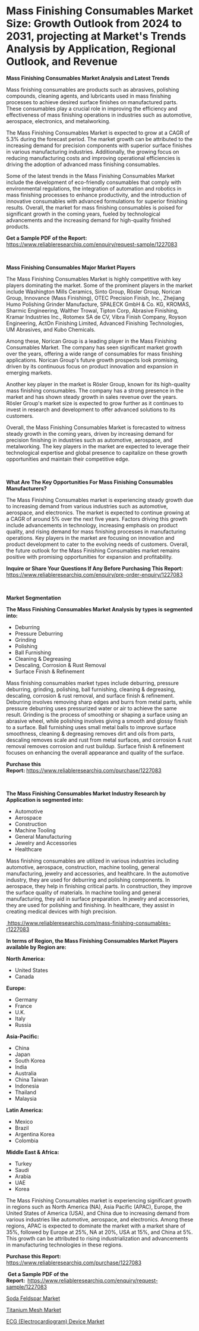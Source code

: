<p><h1>Mass Finishing Consumables Market Size: Growth Outlook from 2024 to 2031, projecting at Market's Trends Analysis by Application, Regional Outlook, and Revenue</h1></p><p><strong>Mass Finishing Consumables Market Analysis and Latest Trends</strong></p>
<p><p>Mass finishing consumables are products such as abrasives, polishing compounds, cleaning agents, and lubricants used in mass finishing processes to achieve desired surface finishes on manufactured parts. These consumables play a crucial role in improving the efficiency and effectiveness of mass finishing operations in industries such as automotive, aerospace, electronics, and metalworking.</p><p>The Mass Finishing Consumables Market is expected to grow at a CAGR of 5.3% during the forecast period. The market growth can be attributed to the increasing demand for precision components with superior surface finishes in various manufacturing industries. Additionally, the growing focus on reducing manufacturing costs and improving operational efficiencies is driving the adoption of advanced mass finishing consumables.</p><p>Some of the latest trends in the Mass Finishing Consumables Market include the development of eco-friendly consumables that comply with environmental regulations, the integration of automation and robotics in mass finishing processes to enhance productivity, and the introduction of innovative consumables with advanced formulations for superior finishing results. Overall, the market for mass finishing consumables is poised for significant growth in the coming years, fueled by technological advancements and the increasing demand for high-quality finished products.</p></p>
<p><strong>Get a Sample PDF of the Report:&nbsp;</strong> <a href="https://www.reliableresearchiq.com/enquiry/request-sample/1227083">https://www.reliableresearchiq.com/enquiry/request-sample/1227083</a></p>
<p>&nbsp;</p>
<p><strong>Mass Finishing Consumables Major Market Players</strong></p>
<p><p>The Mass Finishing Consumables Market is highly competitive with key players dominating the market. Some of the prominent players in the market include Washington Mills Ceramics, Sinto Group, Rösler Group, Norican Group, Innovance (Mass Finishing), OTEC Precision Finish, Inc., Zhejiang Humo Polishing Grinder Manufacture, SPALECK GmbH & Co. KG, KROMAS, Sharmic Engineering, Walther Trowal, Tipton Corp, Abrasive Finishing, Kramar Industries Inc., Rotomex SA de CV, Vibra Finish Company, Royson Engineering, ActOn Finishing Limited, Advanced Finishing Technologies, UM Abrasives, and Kubo Chemicals.</p><p>Among these, Norican Group is a leading player in the Mass Finishing Consumables Market. The company has seen significant market growth over the years, offering a wide range of consumables for mass finishing applications. Norican Group's future growth prospects look promising, driven by its continuous focus on product innovation and expansion in emerging markets.</p><p>Another key player in the market is Rösler Group, known for its high-quality mass finishing consumables. The company has a strong presence in the market and has shown steady growth in sales revenue over the years. Rösler Group's market size is expected to grow further as it continues to invest in research and development to offer advanced solutions to its customers.</p><p>Overall, the Mass Finishing Consumables Market is forecasted to witness steady growth in the coming years, driven by increasing demand for precision finishing in industries such as automotive, aerospace, and metalworking. The key players in the market are expected to leverage their technological expertise and global presence to capitalize on these growth opportunities and maintain their competitive edge.</p></p>
<p>&nbsp;</p>
<p><strong>What Are The Key Opportunities For Mass Finishing Consumables Manufacturers?</strong></p>
<p><p>The Mass Finishing Consumables market is experiencing steady growth due to increasing demand from various industries such as automotive, aerospace, and electronics. The market is expected to continue growing at a CAGR of around 5% over the next five years. Factors driving this growth include advancements in technology, increasing emphasis on product quality, and rising demand for mass finishing processes in manufacturing operations. Key players in the market are focusing on innovation and product development to cater to the evolving needs of customers. Overall, the future outlook for the Mass Finishing Consumables market remains positive with promising opportunities for expansion and profitability.</p></p>
<p><strong>Inquire or Share Your Questions If Any Before Purchasing This Report:</strong> <a href="https://www.reliableresearchiq.com/enquiry/pre-order-enquiry/1227083">https://www.reliableresearchiq.com/enquiry/pre-order-enquiry/1227083</a></p>
<p>&nbsp;</p>
<p><strong>Market Segmentation</strong></p>
<p><strong>The Mass Finishing Consumables Market Analysis by types is segmented into:</strong></p>
<p><ul><li>Deburring</li><li>Pressure Deburring</li><li>Grinding</li><li>Polishing</li><li>Ball Furnishing</li><li>Cleaning & Degreasing</li><li>Descaling, Corrosion & Rust Removal</li><li>Surface Finish & Refinement</li></ul></p>
<p><p>Mass finishing consumables market types include deburring, pressure deburring, grinding, polishing, ball furnishing, cleaning & degreasing, descaling, corrosion & rust removal, and surface finish & refinement. Deburring involves removing sharp edges and burrs from metal parts, while pressure deburring uses pressurized water or air to achieve the same result. Grinding is the process of smoothing or shaping a surface using an abrasive wheel, while polishing involves giving a smooth and glossy finish to a surface. Ball furnishing uses small metal balls to improve surface smoothness, cleaning & degreasing removes dirt and oils from parts, descaling removes scale and rust from metal surfaces, and corrosion & rust removal removes corrosion and rust buildup. Surface finish & refinement focuses on enhancing the overall appearance and quality of the surface.</p></p>
<p><strong>Purchase this Report:&nbsp;</strong><a href="https://www.reliableresearchiq.com/purchase/1227083">https://www.reliableresearchiq.com/purchase/1227083</a></p>
<p>&nbsp;</p>
<p><strong>The Mass Finishing Consumables Market Industry Research by Application is segmented into:</strong></p>
<p><ul><li>Automotive</li><li>Aerospace</li><li>Construction</li><li>Machine Tooling</li><li>General Manufacturing</li><li>Jewelry and Accessories</li><li>Healthcare</li></ul></p>
<p><p>Mass finishing consumables are utilized in various industries including automotive, aerospace, construction, machine tooling, general manufacturing, jewelry and accessories, and healthcare. In the automotive industry, they are used for deburring and polishing components. In aerospace, they help in finishing critical parts. In construction, they improve the surface quality of materials. In machine tooling and general manufacturing, they aid in surface preparation. In jewelry and accessories, they are used for polishing and finishing. In healthcare, they assist in creating medical devices with high precision.</p></p>
<p><a href="https://www.reliableresearchiq.com/mass-finishing-consumables-r1227083">&nbsp;https://www.reliableresearchiq.com/mass-finishing-consumables-r1227083</a></p>
<p><strong>In terms of Region, the Mass Finishing Consumables Market Players available by Region are:</strong></p>
<p>
    <p> <strong> North America: </strong>
        <ul>
            <li>United States</li>
            <li>Canada</li>
        </ul>
        </p> 
    <p> <strong> Europe: </strong>
        <ul>
            <li>Germany</li>
            <li>France</li>
            <li>U.K.</li>
            <li>Italy</li>
            <li>Russia</li>
        </ul>
        </p> 
    <p> <strong> Asia-Pacific: </strong>
        <ul>
            <li>China</li>
            <li>Japan</li>
            <li>South Korea</li>
            <li>India</li>
            <li>Australia</li>
            <li>China Taiwan</li>
            <li>Indonesia</li>
            <li>Thailand</li>
            <li>Malaysia</li>
        </ul>
        </p> 
    <p> <strong> Latin America: </strong>
        <ul>
            <li>Mexico</li>
            <li>Brazil</li>
            <li>Argentina Korea</li>
            <li>Colombia</li>
        </ul>
        </p> 
    <p> <strong> Middle East & Africa: </strong>
        <ul>
            <li>Turkey</li>
            <li>Saudi</li>
            <li>Arabia</li>
            <li>UAE</li>
            <li>Korea</li>
        </ul>
    </p>
    </p>
<p><p>The Mass Finishing Consumables market is experiencing significant growth in regions such as North America (NA), Asia Pacific (APAC), Europe, the United States of America (USA), and China due to increasing demand from various industries like automotive, aerospace, and electronics. Among these regions, APAC is expected to dominate the market with a market share of 35%, followed by Europe at 25%, NA at 20%, USA at 15%, and China at 5%. This growth can be attributed to rising industrialization and advancements in manufacturing technologies in these regions.</p></p>
<p><strong>Purchase this Report: </strong><a href="https://www.reliableresearchiq.com/purchase/1227083">https://www.reliableresearchiq.com/purchase/1227083</a></p>
<p>&nbsp;<strong>Get a Sample PDF of the Report:&nbsp;&nbsp;</strong><a href="https://www.reliableresearchiq.com/enquiry/request-sample/1227083">https://www.reliableresearchiq.com/enquiry/request-sample/1227083</a></p>
<p><strong></strong></p>
<p><p><a href="https://github.com/lesliranch56456/Market-Research-Report-List-1/blob/main/soda-feldspar-market.md">Soda Feldspar Market</a></p><p><a href="https://github.com/seamusocallaghan/Market-Research-Report-List-1/blob/main/titanium-mesh-market.md">Titanium Mesh Market</a></p><p><a href="https://github.com/lianapter60/Market-Research-Report-List-1/blob/main/ecg-electrocardiogram-device-market.md">ECG (Electrocardiogram) Device Market</a></p></p>